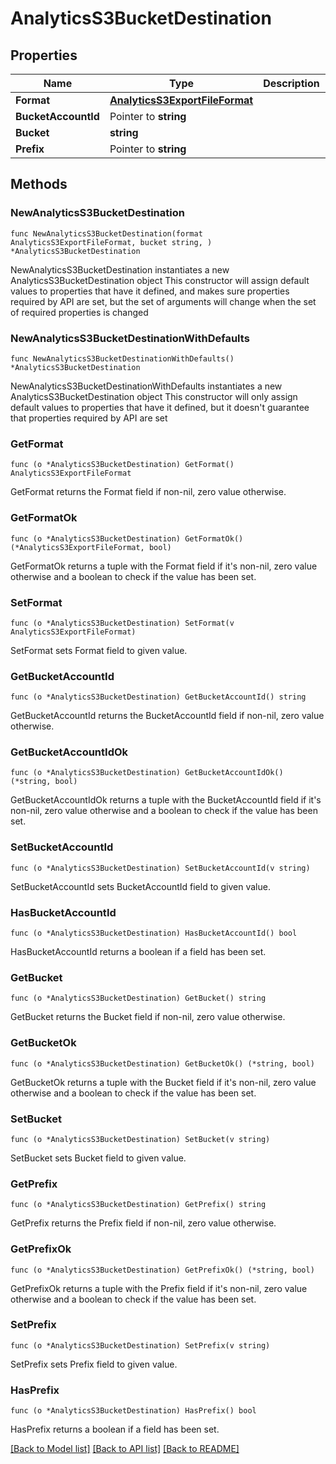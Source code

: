 # AnalyticsS3BucketDestination

## Properties

Name | Type | Description | Notes
------------ | ------------- | ------------- | -------------
**Format** | [**AnalyticsS3ExportFileFormat**](AnalyticsS3ExportFileFormat.md) |  | 
**BucketAccountId** | Pointer to **string** |  | [optional] 
**Bucket** | **string** |  | 
**Prefix** | Pointer to **string** |  | [optional] 

## Methods

### NewAnalyticsS3BucketDestination

`func NewAnalyticsS3BucketDestination(format AnalyticsS3ExportFileFormat, bucket string, ) *AnalyticsS3BucketDestination`

NewAnalyticsS3BucketDestination instantiates a new AnalyticsS3BucketDestination object
This constructor will assign default values to properties that have it defined,
and makes sure properties required by API are set, but the set of arguments
will change when the set of required properties is changed

### NewAnalyticsS3BucketDestinationWithDefaults

`func NewAnalyticsS3BucketDestinationWithDefaults() *AnalyticsS3BucketDestination`

NewAnalyticsS3BucketDestinationWithDefaults instantiates a new AnalyticsS3BucketDestination object
This constructor will only assign default values to properties that have it defined,
but it doesn't guarantee that properties required by API are set

### GetFormat

`func (o *AnalyticsS3BucketDestination) GetFormat() AnalyticsS3ExportFileFormat`

GetFormat returns the Format field if non-nil, zero value otherwise.

### GetFormatOk

`func (o *AnalyticsS3BucketDestination) GetFormatOk() (*AnalyticsS3ExportFileFormat, bool)`

GetFormatOk returns a tuple with the Format field if it's non-nil, zero value otherwise
and a boolean to check if the value has been set.

### SetFormat

`func (o *AnalyticsS3BucketDestination) SetFormat(v AnalyticsS3ExportFileFormat)`

SetFormat sets Format field to given value.


### GetBucketAccountId

`func (o *AnalyticsS3BucketDestination) GetBucketAccountId() string`

GetBucketAccountId returns the BucketAccountId field if non-nil, zero value otherwise.

### GetBucketAccountIdOk

`func (o *AnalyticsS3BucketDestination) GetBucketAccountIdOk() (*string, bool)`

GetBucketAccountIdOk returns a tuple with the BucketAccountId field if it's non-nil, zero value otherwise
and a boolean to check if the value has been set.

### SetBucketAccountId

`func (o *AnalyticsS3BucketDestination) SetBucketAccountId(v string)`

SetBucketAccountId sets BucketAccountId field to given value.

### HasBucketAccountId

`func (o *AnalyticsS3BucketDestination) HasBucketAccountId() bool`

HasBucketAccountId returns a boolean if a field has been set.

### GetBucket

`func (o *AnalyticsS3BucketDestination) GetBucket() string`

GetBucket returns the Bucket field if non-nil, zero value otherwise.

### GetBucketOk

`func (o *AnalyticsS3BucketDestination) GetBucketOk() (*string, bool)`

GetBucketOk returns a tuple with the Bucket field if it's non-nil, zero value otherwise
and a boolean to check if the value has been set.

### SetBucket

`func (o *AnalyticsS3BucketDestination) SetBucket(v string)`

SetBucket sets Bucket field to given value.


### GetPrefix

`func (o *AnalyticsS3BucketDestination) GetPrefix() string`

GetPrefix returns the Prefix field if non-nil, zero value otherwise.

### GetPrefixOk

`func (o *AnalyticsS3BucketDestination) GetPrefixOk() (*string, bool)`

GetPrefixOk returns a tuple with the Prefix field if it's non-nil, zero value otherwise
and a boolean to check if the value has been set.

### SetPrefix

`func (o *AnalyticsS3BucketDestination) SetPrefix(v string)`

SetPrefix sets Prefix field to given value.

### HasPrefix

`func (o *AnalyticsS3BucketDestination) HasPrefix() bool`

HasPrefix returns a boolean if a field has been set.


[[Back to Model list]](../README.md#documentation-for-models) [[Back to API list]](../README.md#documentation-for-api-endpoints) [[Back to README]](../README.md)


